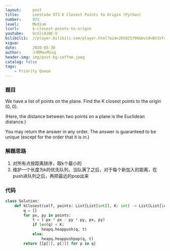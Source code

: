 ```yaml
---
layout:     post
title:      LeetCode 973 K Closest Points to Origin (Python)
number:     973
level:      Medium
lcurl:      k-closest-points-to-origin
youtube:    UcGlcA1NE-U
bilibili1:  //player.bilibili.com/player.html?aid=285825706&bvid=BV1Vf4y1278J&cid=196765486&page=1
xigua:      
date:       2020-05-30
author:     小明MaxMing
header-img: img/post-bg-coffee.jpeg
catalog: false
tags:
    - Priority Queue
---
```


### 题目

We have a list of points on the plane.  Find the K closest points to the origin (0, 0).

(Here, the distance between two points on a plane is the Euclidean distance.)

You may return the answer in any order.  The answer is guaranteed to be unique (except for the order that it is in.)

### 解题思路

1. 对所有点按距离排序，取k个最小的
2. 维护一个长度为k的优先队列，当队满了之后，对于每个新加入的距离，在push进队列之后，再把最远的pop出来

### 代码
```python
class Solution:
    def kClosest(self, points: List[List[int]], K: int) -> List[List[int]]:
        q = []
        for px, py in points:
            t = (-px * px - py * py, px, py)
            if len(q) < K:
                heapq.heappush(q, t)
            else:
                heapq.heappushpop(q, t)
        return [[p[1], p[2]] for p in q]
```
